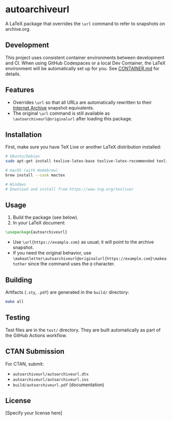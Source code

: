 # autoarchiveurl

A LaTeX package that overrides the `\url` command to refer to snapshots on archive.org.

## Development

This project uses consistent container environments between development and CI. When using GitHub Codespaces or a local Dev Container, the LaTeX environment will be automatically set up for you. See [CONTAINER.md](CONTAINER.md) for details.

## Features
- Overrides `\url` so that all URLs are automatically rewritten to their [Internet Archive](https://web.archive.org/) snapshot equivalents.
- The original `\url` command is still available as `\autoarchiveurl@originalurl` after loading this package.

## Installation
First, make sure you have TeX Live or another LaTeX distribution installed:

```sh
# Ubuntu/Debian
sudo apt-get install texlive-latex-base texlive-latex-recommended texlive-latex-extra

# macOS (with Homebrew)
brew install --cask mactex

# Windows
# Download and install from https://www.tug.org/texlive/
```

## Usage
1. Build the package (see below).
2. In your LaTeX document:

```latex
\usepackage{autoarchiveurl}
```

- Use `\url{https://example.com}` as usual; it will point to the archive snapshot.
- If you need the original behavior, use `\makeatletter\autoarchiveurl@originalurl{https://example.com}\makeatother` since the command uses the `@` character.

## Building
Artifacts (`.sty`, `.pdf`) are generated in the `build/` directory:

```sh
make all
```

## Testing
Test files are in the `test/` directory. They are built automatically as part of the GitHub Actions workflow.

## CTAN Submission
For CTAN, submit:
- `autoarchiveurl/autoarchiveurl.dtx`
- `autoarchiveurl/autoarchiveurl.ins`
- `build/autoarchiveurl.pdf` (documentation)

## License
[Specify your license here]

